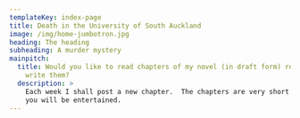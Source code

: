 ```yaml
---
templateKey: index-page
title: Death in the University of South Auckland
image: /img/home-jumbotron.jpg
heading: The heading
subheading: A murder mystery
mainpitch:
  title: Would you like to read chapters of my novel (in draft form) roughly as I
    write them?
  description: >
    Each week I shall post a new chapter.  The chapters are very short. I hope
    you will be entertained.
---
```

